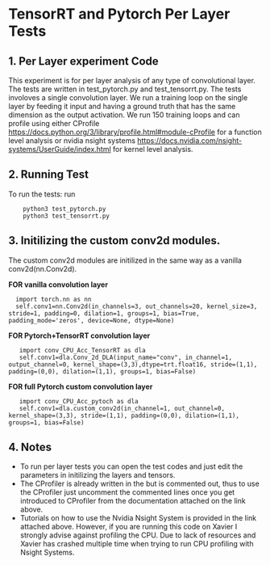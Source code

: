 # TensorRT and Pytorch Per Layer Tests

## 1. Per Layer experiment Code

   This experiment is for per layer analysis of any type of convolutional layer. The tests are written in test_pytorch.py and test_tensorrt.py. The tests involoves a single convolution layer. We run a training loop on the single layer by feeding it input and having a ground truth that has the same dimension as the output activation. We run 150 training loops and can profile using either CProfile https://docs.python.org/3/library/profile.html#module-cProfile for a function level analysis or nvidia nsight systems https://docs.nvidia.com/nsight-systems/UserGuide/index.html for kernel level analysis.
      
## 2.  Running Test  

   To run the tests: run
                      
        python3 test_pytorch.py
        python3 test_tensorrt.py

## 3.  Initilizing the custom conv2d modules.
  
  The custom conv2d modules are initilized in the same way as a vanilla conv2d(nn.Conv2d).
     
   **FOR vanilla convolution layer**
      
      import torch.nn as nn
      self.conv1=nn.Conv2d(in_channels=3, out_channels=20, kernel_size=3, stride=1, padding=0, dilation=1, groups=1, bias=True, padding_mode='zeros', device=None, dtype=None)
     
     
   **FOR Pytorch+TensorRT convolution layer**
          
       import conv_CPU_Acc_TensorRT as dla    
       self.conv1=dla.Conv_2d_DLA(input_name="conv", in_channel=1, output_channel=0, kernel_shape=(3,3),dtype=trt.float16, stride=(1,1), padding=(0,0), dilation=(1,1), groups=1, bias=False)
       
   **FOR full Pytorch custom convolution layer** 
        
       import conv_CPU_Acc_pytoch as dla
       self.conv1=dla.custom_conv2d(in_channel=1, out_channel=0, kernel_shape=(3,3), stride=(1,1), padding=(0,0), dilation=(1,1), groups=1, bias=False)

 ## 4. Notes
  - To run per layer tests you can open the test codes and just edit the parameters in initilizing the layers and tensors.
  - The CProfiler is already written in the but is commented out, thus to use the CProfiler just uncomment the commented lines once you get introduced to CProfiler from the documentation attached on the link above.
  - Tutorials on how to use the Nvidia Nsight System is provided in the link attached above. However, if you are running this code on Xavier I strongly advise against profiling the CPU. Due to lack of resources and Xavier has crashed multiple time when trying to run CPU profiling with Nsight Systems. 
